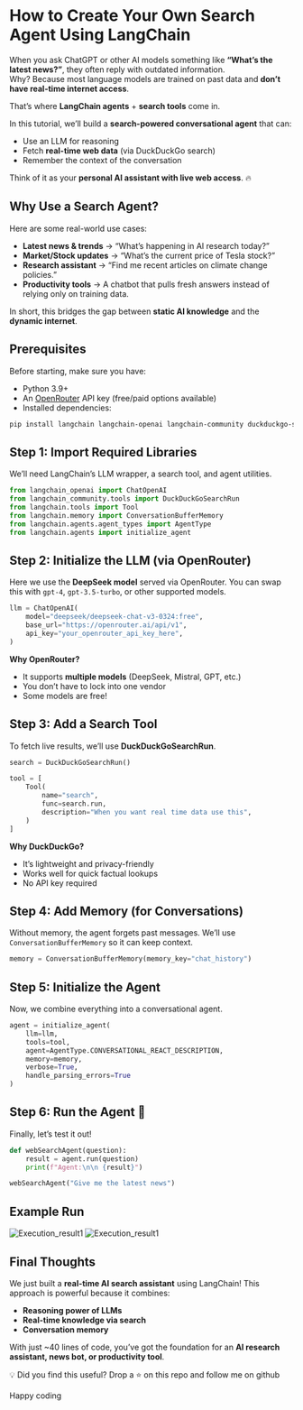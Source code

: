 # How to Create Your Own Search Agent Using LangChain 

When you ask ChatGPT or other AI models something like **“What’s the latest news?”**, they often reply with outdated information.  
Why? Because most language models are trained on past data and **don’t have real-time internet access**.

That’s where **LangChain agents** + **search tools** come in.  

In this tutorial, we’ll build a **search-powered conversational agent** that can:
- Use an LLM for reasoning
- Fetch **real-time web data** (via DuckDuckGo search)
- Remember the context of the conversation

Think of it as your **personal AI assistant with live web access**. 🔥

## Why Use a Search Agent?

Here are some real-world use cases:

- **Latest news & trends** → “What’s happening in AI research today?”
- **Market/Stock updates** → “What’s the current price of Tesla stock?”
- **Research assistant** → “Find me recent articles on climate change policies.”
- **Productivity tools** → A chatbot that pulls fresh answers instead of relying only on training data.

In short, this bridges the gap between **static AI knowledge** and the **dynamic internet**.

## Prerequisites

Before starting, make sure you have:

- Python 3.9+
- An [OpenRouter](https://openrouter.ai) API key (free/paid options available)
- Installed dependencies:
  
```bash
pip install langchain langchain-openai langchain-community duckduckgo-search
````

## Step 1: Import Required Libraries

We’ll need LangChain’s LLM wrapper, a search tool, and agent utilities.

```python
from langchain_openai import ChatOpenAI
from langchain_community.tools import DuckDuckGoSearchRun
from langchain.tools import Tool
from langchain.memory import ConversationBufferMemory
from langchain.agents.agent_types import AgentType
from langchain.agents import initialize_agent
```

## Step 2: Initialize the LLM (via OpenRouter)

Here we use the **DeepSeek model** served via OpenRouter.
You can swap this with `gpt-4`, `gpt-3.5-turbo`, or other supported models.

```python
llm = ChatOpenAI(
    model="deepseek/deepseek-chat-v3-0324:free",
    base_url="https://openrouter.ai/api/v1",
    api_key="your_openrouter_api_key_here",
)
```

 **Why OpenRouter?**

* It supports **multiple models** (DeepSeek, Mistral, GPT, etc.)
* You don’t have to lock into one vendor
* Some models are free!

## Step 3: Add a Search Tool

To fetch live results, we’ll use **DuckDuckGoSearchRun**.

```python
search = DuckDuckGoSearchRun()

tool = [
    Tool(
        name="search",
        func=search.run,
        description="When you want real time data use this",
    )
]
```

**Why DuckDuckGo?**

* It’s lightweight and privacy-friendly
* Works well for quick factual lookups
* No API key required 

## Step 4: Add Memory (for Conversations)

Without memory, the agent forgets past messages.
We’ll use `ConversationBufferMemory` so it can keep context.

```python
memory = ConversationBufferMemory(memory_key="chat_history")
```

## Step 5: Initialize the Agent

Now, we combine everything into a conversational agent.

```python
agent = initialize_agent(
    llm=llm,
    tools=tool,
    agent=AgentType.CONVERSATIONAL_REACT_DESCRIPTION,
    memory=memory,
    verbose=True,
    handle_parsing_errors=True
)
```

## Step 6: Run the Agent 🎉

Finally, let’s test it out!

```python
def webSearchAgent(question):
    result = agent.run(question)
    print(f"Agent:\n\n {result}")

webSearchAgent("Give me the latest news")
```

## Example Run

![Execution_result1](https://dev-to-uploads.s3.amazonaws.com/uploads/articles/j00ypwqs00qf2tuug5jh.png)
![Execution_result1](https://dev-to-uploads.s3.amazonaws.com/uploads/articles/12ojs9zf1qwz2lax5k0i.png)

## Final Thoughts

We just built a **real-time AI search assistant** using LangChain!
This approach is powerful because it combines:

* **Reasoning power of LLMs**
* **Real-time knowledge via search**
* **Conversation memory**

With just \~40 lines of code, you’ve got the foundation for an **AI research assistant, news bot, or productivity tool**.

💡 Did you find this useful?
Drop a ⭐ on this repo and follow me on github

Happy coding 


